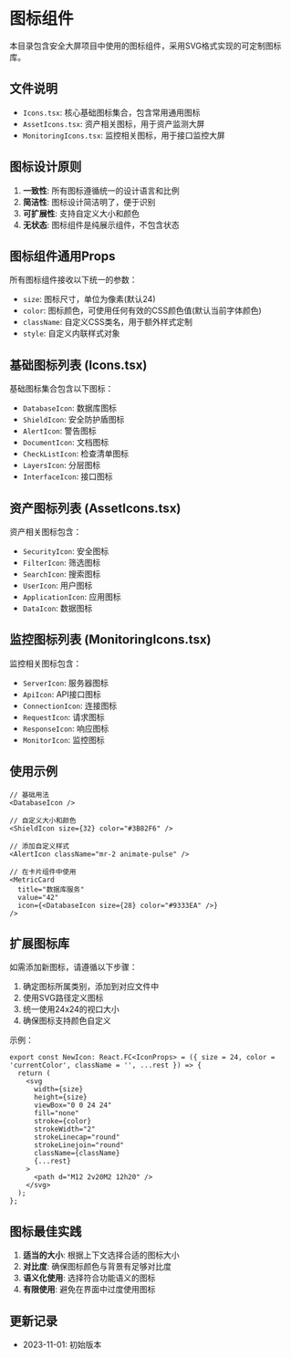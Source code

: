 # 图标组件

本目录包含安全大屏项目中使用的图标组件，采用SVG格式实现的可定制图标库。

## 文件说明

- `Icons.tsx`: 核心基础图标集合，包含常用通用图标
- `AssetIcons.tsx`: 资产相关图标，用于资产监测大屏
- `MonitoringIcons.tsx`: 监控相关图标，用于接口监控大屏

## 图标设计原则

1. **一致性**: 所有图标遵循统一的设计语言和比例
2. **简洁性**: 图标设计简洁明了，便于识别
3. **可扩展性**: 支持自定义大小和颜色
4. **无状态**: 图标组件是纯展示组件，不包含状态

## 图标组件通用Props

所有图标组件接收以下统一的参数：

- `size`: 图标尺寸，单位为像素(默认24)
- `color`: 图标颜色，可使用任何有效的CSS颜色值(默认当前字体颜色)
- `className`: 自定义CSS类名，用于额外样式定制
- `style`: 自定义内联样式对象

## 基础图标列表 (Icons.tsx)

基础图标集合包含以下图标：

- `DatabaseIcon`: 数据库图标
- `ShieldIcon`: 安全防护盾图标
- `AlertIcon`: 警告图标
- `DocumentIcon`: 文档图标
- `CheckListIcon`: 检查清单图标
- `LayersIcon`: 分层图标
- `InterfaceIcon`: 接口图标

## 资产图标列表 (AssetIcons.tsx)

资产相关图标包含：

- `SecurityIcon`: 安全图标
- `FilterIcon`: 筛选图标
- `SearchIcon`: 搜索图标
- `UserIcon`: 用户图标
- `ApplicationIcon`: 应用图标
- `DataIcon`: 数据图标

## 监控图标列表 (MonitoringIcons.tsx)

监控相关图标包含：

- `ServerIcon`: 服务器图标
- `ApiIcon`: API接口图标
- `ConnectionIcon`: 连接图标
- `RequestIcon`: 请求图标
- `ResponseIcon`: 响应图标
- `MonitorIcon`: 监控图标

## 使用示例

```tsx
// 基础用法
<DatabaseIcon />

// 自定义大小和颜色
<ShieldIcon size={32} color="#3B82F6" />

// 添加自定义样式
<AlertIcon className="mr-2 animate-pulse" />

// 在卡片组件中使用
<MetricCard
  title="数据库服务"
  value="42"
  icon={<DatabaseIcon size={28} color="#9333EA" />}
/>
```

## 扩展图标库

如需添加新图标，请遵循以下步骤：

1. 确定图标所属类别，添加到对应文件中
2. 使用SVG路径定义图标
3. 统一使用24x24的视口大小
4. 确保图标支持颜色自定义

示例：
```tsx
export const NewIcon: React.FC<IconProps> = ({ size = 24, color = 'currentColor', className = '', ...rest }) => {
  return (
    <svg 
      width={size} 
      height={size} 
      viewBox="0 0 24 24" 
      fill="none" 
      stroke={color}
      strokeWidth="2"
      strokeLinecap="round" 
      strokeLinejoin="round"
      className={className}
      {...rest}
    >
      <path d="M12 2v20M2 12h20" />
    </svg>
  );
};
```

## 图标最佳实践

1. **适当的大小**: 根据上下文选择合适的图标大小
2. **对比度**: 确保图标颜色与背景有足够对比度
3. **语义化使用**: 选择符合功能语义的图标
4. **有限使用**: 避免在界面中过度使用图标

## 更新记录

- 2023-11-01: 初始版本 